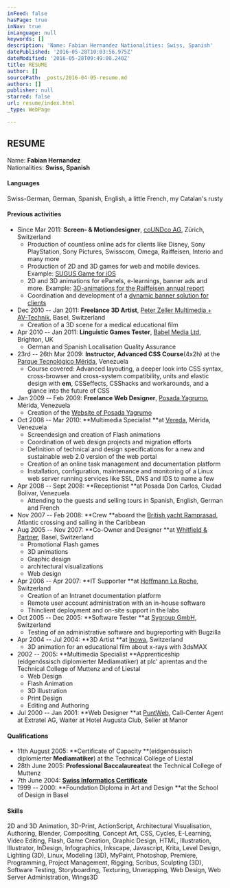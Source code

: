 ```yaml
---
inFeed: false
hasPage: true
inNav: true
inLanguage: null
keywords: []
description: 'Name: Fabian Hernandez Nationalities: Swiss, Spanish'
datePublished: '2016-05-28T10:03:56.975Z'
dateModified: '2016-05-28T09:49:00.240Z'
title: RESUME
author: []
sourcePath: _posts/2016-04-05-resume.md
authors: []
publisher: null
starred: false
url: resume/index.html
_type: WebPage

---
```

## RESUME

Name: **Fabian Hernandez**  
Nationalities: **Swiss, Spanish**

#### Languages

Swiss-German, German, Spanish, English, a little French, my Catalan's rusty

#### Previous activities

* Since Mar 2011: **Screen- & Motiondesigner**, [coUNDco AG][0], Zürich, Switzerland
  * Production of countless online ads for clients like Disney, Sony PlayStation, Sony Pictures, Swisscom, Omega, Raiffeisen, Interio and many more
  * Production of 2D and 3D games for web and mobile devices. Example: [SUGUS Game for iOS][1]
  * 2D and 3D animations for ePanels, e-learnings, banner ads and more. Example: [3D-animations for the Raiffeisen annual report][2]
  * Coordination and development of a [dynamic banner solution for clients][3]
* Dec 2010 -- Jan 2011: **Freelance 3D Artist**, [Peter Zeller Multimedia + AV-Technik][4], Basel, Switzerland
  * Creation of a 3D scene for a medical educational film
* Apr 2010 -- Jan 2011: **Linguistic Games Tester**, [Babel Media Ltd][5], Brighton, UK
  * German and Spanish Localisation Quality Assurance
* 23rd -- 26th Mar 2009: **Instructor, Advanced CSS Course**(4x2h) at the [Parque Tecnológico Mérida][6], Venezuela
  * Course covered: Advanced layouting, a deeper look into CSS syntax, cross-browser and cross-system compatibility, units and elastic design with **em**, CSSeffects, CSShacks and workarounds, and a glance into the future of CSS
* Jan 2009 -- Feb 2009: **Freelance Web Designer**, [Posada Yagrumo][7], Mérida, Venezuela
  * Creation of the [Website of Posada Yagrumo][7]
* Oct 2008 -- Mar 2010: **Multimedia Specialist **at [Vereda][8], Mérida, Venezuela
  * Screendesign and creation of Flash animations
  * Coordination of web design projects and migration efforts
  * Definition of technical and design specifications for a new and sustainable web 2.0 version of the web portal
  * Creation of an online task management and documentation platform
  * Installation, configuration, maintenance and monitoring of a Linux web server running services like SSL, DNS and IDS to name a few
* Apr 2008 -- Sept 2008: **Receptionist **at Posada Don Carlos, Ciudad Bolivar, Venezuela
  * Attending to the guests and selling tours in Spanish, English, German and French
* Nov 2007 -- Feb 2008: **Crew **aboard the [British yacht Ramprasad][9], Atlantic crossing and sailing in the Caribbean
* Aug 2005 -- Nov 2007: **Co-Owner and Designer **at [Whitfield & Partner][10], Basel, Switzerland
  * Promotional Flash games
  * 3D animations
  * Graphic design
  * architectural visualizations
  * Web design
* Apr 2006 -- Apr 2007: **IT Supporter **at [Hoffmann La Roche][11], Switzerland
  * Creation of an Intranet documentation platform
  * Remote user account administration with an in-house software
  * Thinclient deployment and on-site support in the labs
* Oct 2005 -- Dec 2005: **Software Tester **at [Sygroup GmbH][12], Switzerland
  * Testing of an administrative software and bugreporting with Bugzilla
* Apr 2004 -- Jul 2004: **3D Artist **at [Inowa][13], Switzerland
  * 3D animation for an educational film about x-rays with 3dsMAX
* 2002 -- 2005: **Multimedia Specialist **Apprenticeship (eidgenössisch diplomierter Mediamatiker) at plc' aprentas and the Technical College of Muttenz and of Liestal
  * Web Design
  * Flash Animation
  * 3D Illustration
  * Print Design
  * Editing and Authoring
* Jul 2000 -- Jan 2001: **Web Designer **at [PuntWeb][14], Call-Center Agent at Extratel AG, Waiter at Hotel Augusta Club, Seller at Manor

#### Qualifications

* 11th August 2005: **Certificate of Capacity **(eidgenössisch diplomierter **Mediamatiker**) at the Technical College of Liestal
* 28th June 2005: **Professional Baccalaureate**at the Technical College of Muttenz
* 7th June 2004: **[Swiss Informatics Certificate][15]**
* 1999 -- 2000: **Foundation Diploma in Art and Design **at the School of Design in Basel

#### Skills

2D and 3D Animation, 3D-Print, ActionScript, Architectural Visualisation, Authoring, Blender, Compositing, Concept Art, CSS, Cycles, E-Learning, Video Editing, Flash, Game Creation, Graphic Design, HTML, Illustration, Illustrator, InDesign, Infographics, Inkscape, Javascript, Krita, Level Design, Lighting (3D), Linux, Modeling (3D), MyPaint, Photoshop, Premiere, Programming, Project Management, Rigging, Scribus, Sculpting (3D), Software Testing, Storyboarding, Texturing, Unwrapping, Web Design, Web Server Administration, Wings3D

[0]: http://coundco.ch/ "co&co AG"
[1]: https://itunes.apple.com/gb/app/sugusgame/id453029514 "SUGUS Game for iOS"
[2]: http://geld-und-werte.ch/ "Geld und Werte"
[3]: http://bannercockpit.com/ "Bannercockpit"
[4]: http://pz-multimedia.ch/ "Peter Zeller Multimedia + AV-Technik"
[5]: http://babelmedia.com/ "Babel Media Ltd"
[6]: http://cptm.ula.ve/ "Parque Tecnológico Mérida"
[7]: http://posadayagrumo.com/ "Website of Posada Yagrumo"
[8]: http://vereda.ula.ve/ "Vereda"
[9]: http://ramprasad.co.uk/ "Ramprasad"
[10]: http://www.whitfield.ch/indexOld.php "Whitfield & Partner Website"
[11]: http://roche.com/ "Roche"
[12]: http://sygroup.ch/ "Sygroup"
[13]: http://inowa.ch/ "Inowa"
[14]: http://puntweb.com/ "PuntWeb"
[15]: http://siz.ch/ "SIZ"